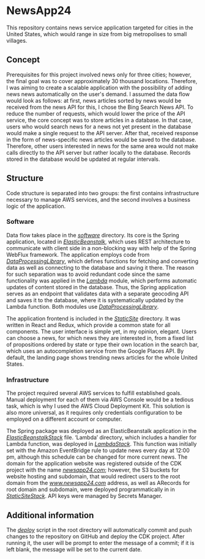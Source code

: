 # NewsApp24

This repository contains news service application targeted for cities in the United States, which would range in size from big metropolises to small villages.



## Concept

Prerequisites for this project involved news only for three cities; however, the final goal was to cover approximately 30 thousand locations. Therefore, I was aiming to create a scalable application with the possibility of adding news news automatically on the user's demand. I assumed the data flow would look as follows: at first, news articles sorted by news would be received from the news API for this, I chose the Bing Search News API. To reduce the number of requests, which would lower the price of the API service, the core concept was to store articles in a database. In that case, users who would search news for a news not yet present in the database would make a single request to the API server. After that, received response in the form of news-specific news articles would be saved to the database. Therefore, other users interested in news for the same area would not make calls directly to the API server but rather locally to the database. Records stored in the database would be updated at regular intervals.

## Structure

Code structure is separated into two groups: the first contains infrastructure necessary to manage AWS services, and the second involves a business logic of the application.

### Software

Data flow takes place in the _[software](software)_ directory. Its core is the Spring application, located in _[ElasticBeanstalk](software/ElasticBeanstalk)_, which uses REST architecture to communicate with client side in a non-blocking way with help of the Spring WebFlux framework. The application employs code from _[DataProcessingLibrary](software/DataProcessingLibrary)_, which defines functions for fetching and converting data as well as connecting to the database and saving it there. The reason for such separation was to avoid redundant code since the same functionality was applied in the _[Lambda](software/Lambda)_ module, which performs automatic updates of content stored in the database. Thus, the Spring application serves as an endpoint that validates data with a separate geocoding API and saves it to the database, where it is systematically updated by the Lambda function. Both modules use _[DataProcessingLibrary](software/DataProcessingLibrary)_. 

The application frontend is included in the _[StaticSite](software/StaticSite)_ directory. It was written in React and Redux, which provide a common state for all components. The user interface is simple yet, in my opinion, elegant. Users can choose a news, for which news they are interested in, from a fixed list of propositions ordered by state or type their own location in the search bar, which uses an autocompletion service from the Google Places API. By default, the landing page shows trending news articles for the whole United States.

### Infrastructure

The project required several AWS services to fulfill established goals. Manual deployment for each of them via AWS Console would be a tedious task, which is why I used the AWS Cloud Deployment Kit. This solution is also more universal, as it requires only credentials configuration to be employed on a different account or computer.

The Spring package was deployed as an ElasticBeanstalk application in the _[ElasticBeanstalkStack](infrastructure/src/main/java/com/infrastructure/ElasticBeanstalkStack.java)_ file. ‘Lambda’ directory, which includes a handler for Lambda function, was deployed in _[LambdaStack](infrastructure/src/main/java/com/infrastructure/LambdaStack.java)_. This function was initially set with the Amazon EventBridge rule to update news every day at 12:00 pm, although this schedule can be changed for more current news. The domain for the application website was registered outside of the CDK project with the name _[newsapp24.com](http://newsapp24.com/)_; however, the S3 buckets for website hosting and subdomain, that would redirect users to the root domain from the _www.newsapp24.com_ address, as well as ARecords for root domain and subdomain, were deployed programmatically in in _[StaticSiteStack](infrastructure/src/main/java/com/infrastructure/StaticSiteStack.java)_. API keys were managed by Secrets Manager.

## Additional information
The _[deploy](deploy.sh)_ script in the root directory will automatically commit and push changes to the repository on GitHub and deploy the CDK project. After running it, the user will be prompt to enter the message of a commit; if it is left blank, the message will be set to the current date.